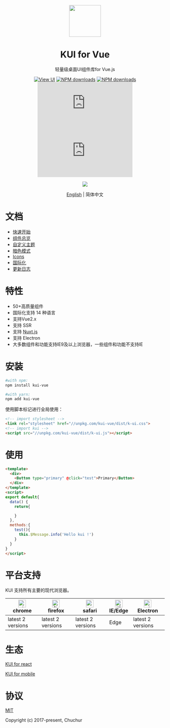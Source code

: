 <p align="center">
    <a href="https://k-ui.cn">
        <img width="100" src="https://chuchur.com/img/logo-kui.svg">
    </a>
</p>
<h1 align="center">
   KUI for Vue   
</h1>

<div align="center">

轻量级桌面UI组件库for Vue.js

[![View UI](https://img.shields.io/npm/v/kui-vue.svg?style=flat-square)](https://www.npmjs.org/package/kui-vue)
[![NPM downloads](http://img.shields.io/npm/dm/kui-vue.svg?style=flat-square)](https://npmjs.org/package/kui-vue)
[![NPM downloads](https://img.shields.io/npm/dt/kui-vue.svg?style=flat-square)](https://npmjs.org/package/kui-vue)
![JS gzip size](http://img.badgesize.io/https://unpkg.com/kui-vue/dist/k-ui.js?compression=gzip&label=gzip%20size:%20JS&style=flat-square)
![CSS gzip size](http://img.badgesize.io/https://unpkg.com/kui-vue/dist/k-ui.css?compression=gzip&label=gzip%20size:%20CSS&style=flat-square)

![](https://k-ui.cn/img/theme.jpg)

[English](./readme.md) | 简体中文
</div>


# 文档   
* [快速开始](https://k-ui.cn/docs/start)
* [组件总览](https://k-ui.cn/components/all)
* [自定义主题](https://k-ui.cn/docs/theme)
* [暗色模式](https://k-ui.cn/docs/dark-mode)
* [Icons](https://k-ui.cn/components/icon)
* [国际化](https://k-ui.cn/docs/i18n)
* [更新日志](https://k-ui.cn/docs/log)


# 特性
- 50+高质量组件
- 国际化支持 14 种语言
- 支持Vue2.x  
- 支持 SSR   
- 支持 [Nuxt.js](https://nuxtjs.org/)   
- 支持 Electron   
- 大多数组件和功能支持IE9及以上浏览器，一些组件和功能不支持IE



# 安装


```sh
#with npm:
npm install kui-vue

#with yarn:
npm add kui-vue
```

使用脚本标记进行全局使用：

```html
<!-- import stylesheet -->
<link rel="stylesheet" href="//unpkg.com/kui-vue/dist/k-ui.css">
<!-- import kui -->
<script src="//unpkg.com/kui-vue/dist/k-ui.js"></script>
```

# 使用
```html
<template>
  <div>
    <Button type="primary" @click="test">Primary</Button>
  </div>
</template>
<script>
export default{
  data() {
    return{

    }
  },
  methods:{
    test(){
      this.$Message.info('Hello kui !')
    }
  }
}
</script>
```
# 平台支持

KUI 支持所有主要的现代浏览器。

|[<img alt="chrome" height="24px" src="https://cdnjs.cloudflare.com/ajax/libs/browser-logos/70.4.0/chrome/chrome.png" />](https://cdnjs.cloudflare.com/ajax/libs/browser-logos/70.4.0/chrome/chrome.png)<br>chrome|[<img alt="firefox" height="24px" src="https://cdnjs.cloudflare.com/ajax/libs/browser-logos/70.4.0/firefox/firefox.png" />](https://cdnjs.cloudflare.com/ajax/libs/browser-logos/70.4.0/firefox/firefox.png)<br>firefox|[<img alt="safari" height="24px" src="https://cdnjs.cloudflare.com/ajax/libs/browser-logos/70.4.0/safari/safari.png" />](https://cdnjs.cloudflare.com/ajax/libs/browser-logos/70.4.0/safari/safari.png)<br>safari|[<img alt="IE/Edge" height="24px" src="https://cdnjs.cloudflare.com/ajax/libs/browser-logos/70.4.0/edge/edge.png" />](https://cdnjs.cloudflare.com/ajax/libs/browser-logos/70.4.0/edge/edge.png)<br> IE/Edge|[<img alt="electron" height="24px" src="https://cdnjs.cloudflare.com/ajax/libs/browser-logos/70.4.0/electron/electron.png" />](https://cdnjs.cloudflare.com/ajax/libs/browser-logos/70.4.0/electron/electron.png)<br>Electron|
|--|--|--|--|--|
| latest 2 versions | latest 2 versions | latest 2 versions | Edge | latest 2 versions |


# 生态
[KUI for react](https://react.k-ui.cn)    

[KUI for mobile](https://gitee.com/chuchur/kui-vue-mobile)


# 协议
[MIT](http://opensource.org/licenses/MIT)

Copyright (c) 2017-present, Chuchur
